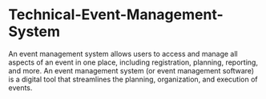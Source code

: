 # Technical-Event-Management-System

An event management system allows users to access and manage all aspects of an event in one place, including registration, planning, reporting, and more. An event management system (or event management software) is a digital tool that streamlines the planning, organization, and execution of events.
